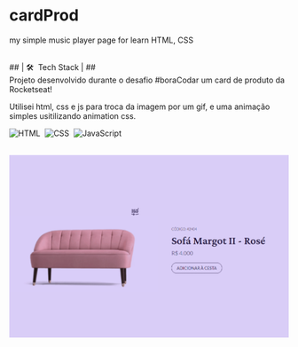 # cardProd
my simple music player page for learn HTML, CSS

<br>
## | 🛠 &nbsp;Tech Stack | ##
<br>
Projeto desenvolvido durante o desafio #boraCodar um card de produto da Rocketseat!

Utilisei html, css e js para troca da imagem por um gif, e uma animação simples usitilizando animation css.

![HTML](https://img.shields.io/badge/-HTML-05122A?style=flat&logo=HTML5)&nbsp;
![CSS](https://img.shields.io/badge/-CSS-05122A?style=flat&logo=CSS3&logoColor=1572B6)&nbsp;
![JavaScript](https://img.shields.io/badge/-CSS-05122A?style=flat&logo=CSS3&logoColor=yellow)&nbsp;

<br>

<img src="./assets/images/cover.png" alt="Imagem cover da pagina"/> 

